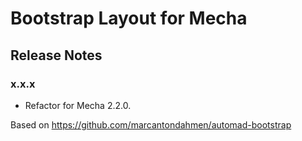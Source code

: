 Bootstrap Layout for Mecha
==========================

Release Notes
-------------

### x.x.x

 - Refactor for Mecha 2.2.0.

Based on <https://github.com/marcantondahmen/automad-bootstrap>
